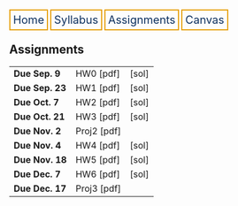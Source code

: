 <html lang="en-US">
<head>
<style>
th, td {
  border-style: none;

body {
  margin: 0;
  font-family: Arial, Helvetica, sans-serif;
}

.topnav {
  overflow: hidden;
  background-color: #333;
}

.topnav a {
  float: left;
  color: #0E315F;
  border:2px solid #E69F0A;
  text-align: center;
  padding: 20px 24px;
  text-decoration: none;
  font-size: 17px;
}

.topnav a:hover {
  background-color: #ddd;
  color: black;
}

.topnav a.active {
  background-color: #04AA6D;
  color: white;
}
}
</style>
</head>
<body>
 
  
 <div class= "topnav">
  <a style = "color: #0E315F; font-size: 20px; border: 2px solid #E69F0A; padding: 5px; text-decoration: none;" href="./home.html">Home</a>
  <a style = "color: #0E315F; font-size: 20px; border: 2px solid #E69F0A; padding: 5px; text-decoration: none;" href="./syllabus.html">Syllabus</a>
  <a style = "color: #0E315F; font-size: 20px; border: 2px solid #E69F0A; padding: 5px; text-decoration: none;" href="./assignments.html">Assignments</a>
  <a style = "color: #0E315F; font-size: 20px; border: 2px solid #E69F0A; padding: 5px; text-decoration: none;" href="https://canvas.emory.edu">Canvas</a>
  
 </div>

<section>
<article>
<h2>Assignments</h2>
    <table>
  <tr>
    <td><strong>Due Sep. 9</strong></td>
    <td>HW0 [pdf]</td>
    <td>[sol]</td>
  </tr>
  <tr>
    <td><strong>Due Sep. 23</strong></td>
    <td>HW1 [pdf]</td>
    <td>[sol]</td>

  </tr>
  <tr>
    <td><strong>Due Oct. 7</strong></td>
    <td>HW2 [pdf]</td>
    <td>[sol]</td>
  </tr>
  <tr>
    <td><strong>Due Oct. 21</strong></td>
    <td>HW3 [pdf]</td>
    <td>[sol]</td>
  </tr>
  <tr>
    <td><strong>Due Nov. 2</strong></td>
    <td>Proj2 [pdf]</td>
    <td></td>
  </tr>
  <tr>
    <td><strong>Due Nov. 4</strong></td>
    <td>HW4 [pdf]</td>
    <td>[sol]</td>
  </tr>
  <tr>
    <td><strong>Due Nov. 18</strong></td>
    <td>HW5 [pdf]</td>
    <td>[sol]</td>
  </tr>
  <tr>
    <td><strong>Due Dec. 7</strong></td>
    <td>HW6 [pdf]</td>
    <td>[sol]</td>
  </tr>
  <tr>
    <td><strong>Due Dec. 17</strong></td>
    <td>Proj3 [pdf]</td>
    <td></td>
  </tr>
</table>
  </article>
</section>


</body>
</html>